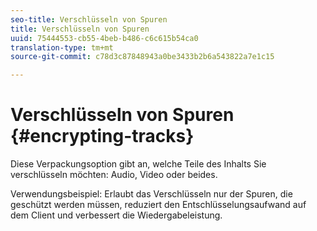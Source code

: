 ```yaml
---
seo-title: Verschlüsseln von Spuren
title: Verschlüsseln von Spuren
uuid: 75444553-cb55-4beb-b486-c6c615b54ca0
translation-type: tm+mt
source-git-commit: c78d3c87848943a0be3433b2b6a543822a7e1c15

---
```



# Verschlüsseln von Spuren {#encrypting-tracks}

Diese Verpackungsoption gibt an, welche Teile des Inhalts Sie verschlüsseln möchten: Audio, Video oder beides.

Verwendungsbeispiel: Erlaubt das Verschlüsseln nur der Spuren, die geschützt werden müssen, reduziert den Entschlüsselungsaufwand auf dem Client und verbessert die Wiedergabeleistung.
